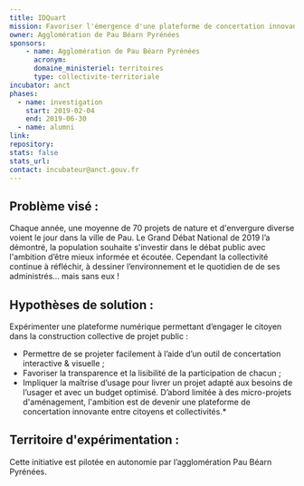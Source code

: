 ```yaml
---
title: IDQuart
mission: Favoriser l'émergence d'une plateforme de concertation innovante entre citoyens et collectivités
owner: Agglomération de Pau Béarn Pyrénées
sponsors: 
    - name: Agglomération de Pau Béarn Pyrénées
      acronym:
      domaine_ministeriel: territoires
      type: collectivite-territoriale
incubator: anct
phases:
  - name: investigation
    start: 2019-02-04
    end: 2019-06-30
  - name: alumni
link:
repository: 
stats: false 
stats_url: 
contact: incubateur@anct.gouv.fr
---
```


## Problème visé :
Chaque année, une moyenne de 70 projets de nature et d'envergure diverse voient le jour dans la ville de Pau.
Le Grand Débat National de 2019 l’a démontré, la population souhaite s'investir dans le débat public avec l'ambition d’être mieux informée et écoutée.
Cependant la collectivité continue à réfléchir, à dessiner l’environnement et le quotidien de de ses administrés... mais sans eux !

## Hypothèses de solution : 
Expérimenter une plateforme numérique permettant d’engager le citoyen dans la construction collective de projet public : 
- Permettre de se projeter facilement à l’aide d’un outil de concertation interactive & visuelle ;
- Favoriser la transparence et la lisibilité de la participation de chacun ;
- Impliquer la maîtrise d’usage pour livrer un projet adapté aux besoins de l’usager et avec un budget optimisé.
D’abord limitée à des micro-projets d'aménagement, l'ambition est de devenir une plateforme de concertation innovante entre citoyens et collectivités.*

## Territoire d'expérimentation : 
Cette initiative est pilotée en autonomie par l’agglomération Pau Béarn Pyrénées.
